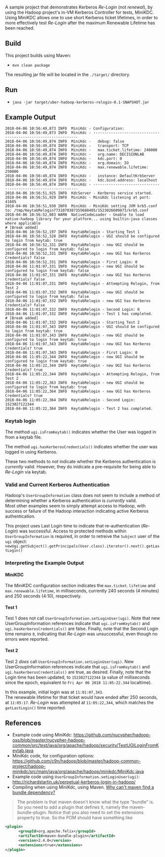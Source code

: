 A sample project that demonstrates Kerberos _Re-Login_ (not _renewal_), by using the Hadoop project's in-VM Kerberos Controller for tests, MiniKDC.
Using MiniKDC allows one to use short Kerberos ticket lifetimes, in order to more effectively test _Re-Login_ after the maximum Renewable Lifetime has been reached.
## Build
This project builds using Maven:
- `mvn clean package`

The resulting jar file will be located in the `./target/` directory.

## Run
- `java -jar target/uber-hadoop-kerberos-relogin-0.1-SNAPSHOT.jar`


## Example Output
```
2018-04-06 10:56:49,873 INFO  MiniKdc - Configuration:
2018-04-06 10:56:49,873 INFO  MiniKdc - ---------------------------------------------------------------
2018-04-06 10:56:49,874 INFO  MiniKdc -   debug: false
2018-04-06 10:56:49,874 INFO  MiniKdc -   transport: TCP
2018-04-06 10:56:49,874 INFO  MiniKdc -   max.ticket.lifetime: 240000
2018-04-06 10:56:49,874 INFO  MiniKdc -   org.name: DECISIONLAB
2018-04-06 10:56:49,874 INFO  MiniKdc -   kdc.port: 0
2018-04-06 10:56:49,874 INFO  MiniKdc -   org.domain: IO
2018-04-06 10:56:49,874 INFO  MiniKdc -   max.renewable.lifetime: 250000
2018-04-06 10:56:49,874 INFO  MiniKdc -   instance: DefaultKrbServer
2018-04-06 10:56:49,874 INFO  MiniKdc -   kdc.bind.address: localhost
2018-04-06 10:56:49,874 INFO  MiniKdc - ---------------------------------------------------------------
2018-04-06 10:56:51,925 INFO  KdcServer - Kerberos service started.
2018-04-06 10:56:51,929 INFO  MiniKdc - MiniKdc listening at port: 41605
2018-04-06 10:56:51,930 INFO  MiniKdc - MiniKdc setting JVM krb5.conf to: /tmp/KeytabRelogin7731070387355688405/1523026609873/krb5.conf
2018-04-06 10:56:52,083 WARN  NativeCodeLoader - Unable to load native-hadoop library for your platform... using builtin-java classes where applicable
# [Break added]
2018-04-06 10:56:52,197 INFO  KeytabRelogin - Starting Test 1
2018-04-06 10:56:52,328 INFO  KeytabRelogin - UGI should be configured to login from keytab: true
2018-04-06 10:56:52,331 INFO  KeytabRelogin - new UGI should be configured to login from keytab: false
2018-04-06 10:56:52,331 INFO  KeytabRelogin - new UGI has Kerberos Credentials? false
2018-04-06 10:56:52,331 INFO  KeytabRelogin - First Login: 0
2018-04-06 11:01:07,331 INFO  KeytabRelogin - new UGI should be configured to login from keytab: false
2018-04-06 11:01:07,331 INFO  KeytabRelogin - new UGI has Kerberos Credentials? false
2018-04-06 11:01:07,331 INFO  KeytabRelogin - Attempting Relogin, from Test 2
2018-04-06 11:01:07,332 INFO  KeytabRelogin - new UGI should be configured to login from keytab: false
2018-04-06 11:01:07,332 INFO  KeytabRelogin - new UGI has Kerberos Credentials? false
2018-04-06 11:01:07,332 INFO  KeytabRelogin - Second Login: 0
2018-04-06 11:01:07,332 INFO  KeytabRelogin - Test 1 has completed.
# [Break added]
2018-04-06 11:01:07,332 INFO  KeytabRelogin - Starting Test 2
2018-04-06 11:01:07,343 INFO  KeytabRelogin - UGI should be configured to login from keytab: true
2018-04-06 11:01:07,343 INFO  KeytabRelogin - new UGI should be configured to login from keytab: true
2018-04-06 11:01:07,343 INFO  KeytabRelogin - new UGI has Kerberos Credentials? true
2018-04-06 11:01:07,343 INFO  KeytabRelogin - First Login: 0
2018-04-06 11:05:22,344 INFO  KeytabRelogin - new UGI should be configured to login from keytab: true
2018-04-06 11:05:22,344 INFO  KeytabRelogin - new UGI has Kerberos Credentials? true
2018-04-06 11:05:22,344 INFO  KeytabRelogin - Attempting Relogin, from Test 2
2018-04-06 11:05:22,363 INFO  KeytabRelogin - new UGI should be configured to login from keytab: true
2018-04-06 11:05:22,364 INFO  KeytabRelogin - new UGI has Kerberos Credentials? true
2018-04-06 11:05:22,364 INFO  KeytabRelogin - Second Login: 1523027122344
2018-04-06 11:05:22,364 INFO  KeytabRelogin - Test 2 has completed.
```
### Keytab login
The method `ugi.isFromKeytab()` indicates whether the User was logged in from a keytab file.

The method `ugi.hasKerberosCredentials()` indicates whether the user was logged in using Kerberos.

These two methods to *not* indicate whether the Kerberos authentication is _currently_ valid.  However, they do inidicate a pre-requisite for being able to _Re-Login_ via keytab.

### Valid and Current Kerberos Authentication
Hadoop's `UserGroupInformation` class does not seem to include a method of determining whether a Kerberos authentication is _currently_ valid.  
Most other examples seem to simply attempt access to Hadoop, with success or failure of the Hadoop interaction indicating active Kerberos authentication.

This project uses Last Login time to indicate that re-authentication (_Re-Login_) was successful.
Access to protected methods within `UserGroupInformation` is required, in order to retreive the `Subject` user of the `ugi` object:
`newUgi.getSubject().getPrincipals(User.class).iterator().next().getLastLogin()`

### Interpreting the Example Output
#### MiniKDC
The MiniKDC configuration section indicates the `max.ticket.lifetime` and `max.renewable.lifetime`, in milliseconds, currently 240 seconds (4 minutes) and 250 seconds (4:10), respectively.

#### Test 1
Test 1 does not call `UserGroupInformation.setLoginUser(ugi)`.
Note that new UserGroupInformation references indicate that `ugi.isFromKeytab()` and `ugi.hasKerberosCredentials()` are false.
Finally, note that the Second Login time remains `0`, indicating that _Re-Login_ was unsuccessful, even though no errors were reported.

#### Test 2
Test 2 _does_ call `UserGroupInformation.setLoginUser(ugi)`.
New UserGroupInformation references indicate that `ugi.isFromKeytab()` and `ugi.hasKerberosCredentials()` are true, as desired.
Finally, note that the Login time has been updated, to `1523027122344` (a value of milliseconds since the epoch, equivalent to `Fri Apr 06 2018 11:05:22.344` localtime).

In this example, initial login was at `11:01:07,343`.  
The renewable lifetime for that ticket would have ended after 250 seconds, at `11:05:17`.
_Re-Login_ was attempted at `11:05:22,344`, which matches the `getLastLogin()` time reported. 
## References
- Example code using MiniKdc: https://github.com/nucypher/hadoop-oss/blob/master/nucypher-hadoop-common/src/test/java/org/apache/hadoop/security/TestUGILoginFromKeytab.java
- MiniKdc code, for configuration options: https://github.com/c9n/hadoop/blob/master/hadoop-common-project/hadoop-minikdc/src/main/java/org/apache/hadoop/minikdc/MiniKdc.java
- Example code using `UserGroupInformation.setLoginUser(ugi)`: http://richardstartin.uk/perpetual-kerberos-login-in-hadoop/
- Compiling when using MiniKdc, using Maven. [Why can't maven find a bundle dependency?
](https://stackoverflow.com/a/20555114)
>The problem is that maven doesn't know what the type "bundle" is. So you need to add a plugin that defines it, namely the maven-bundle-plugin. Notice that you also need to set the extensions property to true. So the POM should have something like
>
```xml
<plugin>
      <groupId>org.apache.felix</groupId>
      <artifactId>maven-bundle-plugin</artifactId>
      <version>2.4.0</version>
      <extensions>true</extensions>
</plugin>
```
